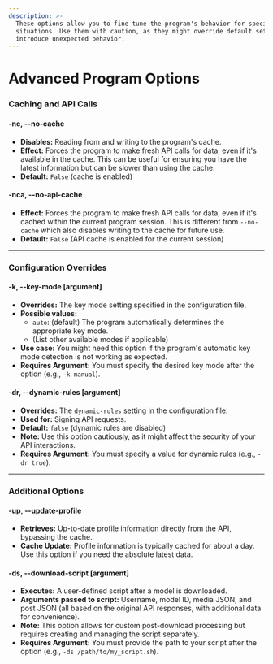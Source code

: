 ```yaml
---
description: >-
  These options allow you to fine-tune the program's behavior for specific
  situations. Use them with caution, as they might override default settings or
  introduce unexpected behavior.
---
```


# Advanced Program Options

### Caching and API Calls

#### -nc, --no-cache

* **Disables:** Reading from and writing to the program's cache.
* **Effect:** Forces the program to make fresh API calls for data, even if it's available in the cache. This can be useful for ensuring you have the latest information but can be slower than using the cache.
* **Default:** `False` (cache is enabled)

#### -nca, --no-api-cache

* **Effect:** Forces the program to make fresh API calls for data, even if it's cached within the current program session. This is different from `--no-cache` which also disables writing to the cache for future use.
* **Default:** `False` (API cache is enabled for the current session)

***

### Configuration Overrides

#### -k, --key-mode \[argument]

* **Overrides:** The key mode setting specified in the configuration file.
* **Possible values:**
  * `auto`: (default) The program automatically determines the appropriate key mode.
  * (List other available modes if applicable)
* **Use case:** You might need this option if the program's automatic key mode detection is not working as expected.
* **Requires Argument:** You must specify the desired key mode after the option (e.g., `-k manual`).

#### -dr, --dynamic-rules \[argument]

* **Overrides:** The `dynamic-rules` setting in the configuration file.
* **Used for:** Signing API requests.
* **Default:** `false` (dynamic rules are disabled)
* **Note:** Use this option cautiously, as it might affect the security of your API interactions.
* **Requires Argument:** You must specify a value for dynamic rules (e.g., `-dr true`).

***

### Additional Options

#### -up, --update-profile

* **Retrieves:** Up-to-date profile information directly from the API, bypassing the cache.
* **Cache Update:** Profile information is typically cached for about a day. Use this option if you need the absolute latest data.

#### -ds, --download-script \[argument]

* **Executes:** A user-defined script after a model is downloaded.
* **Arguments passed to script:** Username, model ID, media JSON, and post JSON (all based on the original API responses, with additional data for convenience).
* **Note:** This option allows for custom post-download processing but requires creating and managing the script separately.
* **Requires Argument:** You must provide the path to your script after the option (e.g., `-ds /path/to/my_script.sh`).
